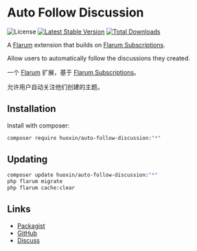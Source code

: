 # Auto Follow Discussion

![License](https://img.shields.io/badge/license-MIT-blue.svg) [![Latest Stable Version](https://img.shields.io/packagist/v/huoxin/auto-follow-discussion.svg)](https://packagist.org/packages/huoxin/auto-follow-discussion) [![Total Downloads](https://img.shields.io/packagist/dt/huoxin/auto-follow-discussion.svg)](https://packagist.org/packages/huoxin/auto-follow-discussion)

A [Flarum](http://flarum.org) extension that builds on [Flarum Subscriptions](https://github.com/flarum/subscriptions).

Allow users to automatically follow the discussions they created.

一个 [Flarum](http://flarum.org) 扩展，基于 [Flarum Subscriptions](https://github.com/flarum/subscriptions)。

允许用户自动关注他们创建的主题。

## Installation

Install with composer:

```sh
composer require huoxin/auto-follow-discussion:"*"
```

## Updating

```sh
composer update huoxin/auto-follow-discussion:"*"
php flarum migrate
php flarum cache:clear
```

## Links

- [Packagist](https://packagist.org/packages/huoxin/auto-follow-discussion)
- [GitHub](https://github.com/huoxin/auto-follow-discussion)
- [Discuss](https://discuss.flarum.org/d/PUT_DISCUSS_SLUG_HERE)
